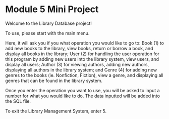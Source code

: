 # Module 5 Mini Project

Welcome to the Library Database project!

To use, please start with the main menu. 

Here, it will ask you if you what operation you would like to go to: 
Book (1) to add new books to the library, view books, return or borrow a book, and display all books in the library; 
User (2) for handling the user operation for this program by adding new users into the library system, view users, and display all users; 
Author (3) for viewing authors, adding new authors, displaying all authors in the library system; 
and Genre (4) for adding new genres to the books (ie. Nonfiction, Fiction), view a genre, and displaying all genres that can be found in the library system.

Once you enter the operation you want to use, you will be asked to input a number for what you would like to do. The data inputted will be added into the SQL file. 

To exit the Library Management System, enter 5.
